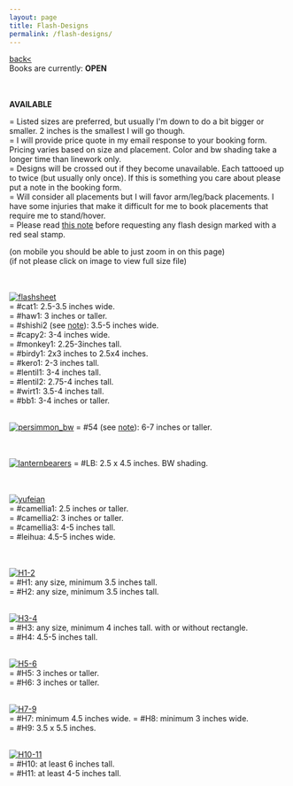 ```yaml
---
layout: page
title: Flash-Designs
permalink: /flash-designs/
---
```

<a href="/">back< </a>
<br>
Books are currently: **OPEN**  
<!-- Please join mailing list to receive the booking form link when books open. I will open books within the next week or two for Jan 2022 in LA. I originally said I was going to be here until May but now I am not sure how long I will stay in LA because it is looking like the classes I moved here to take are going to move online oops.  

I will announce any new guest spots by email on the mailing list!   -->  

<br><br>
**AVAILABLE**  
<!-- (books are closed, just leaving this page up for reference)   -->  
= Listed sizes are preferred, but usually I'm down to do a bit bigger or smaller. 2 inches is the smallest I will go though.  
= I will provide price quote in my email response to your booking form. Pricing varies based on size and placement. Color and bw shading take a longer time than linework only.   
= Designs will be crossed out if they become unavailable. Each tattooed up to twice (but usually only once). If this is something you care about please put a note in the booking form.  
= Will consider all placements but I will favor arm/leg/back placements. I have some injuries that make it difficult for me to book placements that require me to stand/hover.  
= Please read <a href="/red-seal">this note</a> before requesting any flash design marked with a red seal stamp.  
  
(on mobile you should be able to just zoom in on this page)  
(if not please click on image to view full size file)  
<br><br>

[![flashsheet](/images/flash/flashsheet.png)](https://frogsfrogs.github.io/images/flash/flashsheet.png)  
= #cat1: 2.5-3.5 inches wide.  
= #haw1:  3 inches or taller.  
= #shishi2 (see <a href="/red-seal">note</a>):  3.5-5 inches wide.  
= #capy2: 3-4 inches wide.  
= #monkey1: 2.25-3inches tall.  
= #birdy1: 2x3 inches to 2.5x4 inches.  
= #kero1: 2-3 inches tall.  
= #lentil1: 3-4 inches tall.    
= #lentil2: 2.75-4 inches tall.  
= #wirt1: 3.5-4 inches tall.  
= #bb1: 3-4 inches or taller. 
<br>
<br>

[![persimmon_bw](/images/flash/persimmon_bw.png)](https://frogsfrogs.github.io/images/flash/persimmon_bw.png)
= #54 (see <a href="/red-seal">note</a>): 6-7 inches or taller.    
<br>
<br>

[![lanternbearers](/images/flash/LB.png)](https://frogsfrogs.github.io/images/flash/LB.png)
= #LB: 2.5 x 4.5 inches. BW shading.  
<br>
<br>

[![yufeian](/images/flash/yufeian_flowers.png)](https://frogsfrogs.github.io/images/flash/yufeian_flowers.png)  
= #camellia1: 2.5 inches or taller.  
= #camellia2: 3 inches or taller.  
= #camellia3: 4-5 inches tall.  
= #leihua: 4.5-5 inches wide.  
<br>
<br>

[![H1-2](/images/flash/H1-2.png)](https://frogsfrogs.github.io/images/flash/H1-2.png)  
= #H1: any size, minimum 3.5 inches tall.  
= #H2: any size, minimum 3.5 inches tall.  
<br>

[![H3-4](/images/flash/H3-4.png)](https://frogsfrogs.github.io/images/flash/H3-4.png)  
= #H3: any size, minimum 4 inches tall. with or without rectangle.  
= #H4: 4.5-5 inches tall.  
<br>

[![H5-6](/images/flash/H5-6.png)](https://frogsfrogs.github.io/images/flash/H5-6.png)  
= #H5: 3 inches or taller.  
= #H6: 3 inches or taller.  
<br>

[![H7-9](/images/flash/H7-9.png)](https://frogsfrogs.github.io/images/flash/H7-9.png)  
= #H7: minimum 4.5 inches wide. 
= #H8: minimum 3 inches wide.  
= #H9: 3.5 x 5.5 inches.  
<br>

[![H10-11](/images/flash/H10-11.png)](https://frogsfrogs.github.io/images/flash/H10-11.png)  
= #H10: at least 6 inches tall.  
= #H11: at least 4-5 inches tall.  
<br>

<!-- 
[![botanical_old](/images/flash/botanical_old.jpg)](https://frogsfrogs.github.io/images/flash/botanical_old.jpg)
= #haw1: 3 inches tall. 150.  
= #WL1: 2-3 inches tall. 160-250. (blackfill takes longer).  
= #peach1: 2-2.75 inches tall. 150-175.  
= #peach2: 5-6 inches tall. 200-250.  
<br>
<br>

[![clamp](/images/flash/clamp.jpg)](https://frogsfrogs.github.io/images/flash/clamp.jpg)
= #mok1: 2x3.5 inches to 2.25x4 inches. 200-350 (depends on placement and if you want white ink).  
= #kero1: 2-3 inches tall. 225-325.  
= #kero2: 2-2.5 inches tall. 225-300.  
<br>
<br>

[![cute-1](/images/flash/cute-1.jpg)](https://frogsfrogs.github.io/images/flash/cute-1.jpg)
= #sh1: Can be as large as desired. 8 inches tall or larger. 325, goes up with size.  
= #sh2: Can be as large as desired. 10 inches tall or larger. 350, goes up with size.  
<br>
<br>

[![cute-2](/images/flash/cute-2.jpg)](https://frogsfrogs.github.io/images/flash/cute-2.jpg)
= #cat1: 2.5-3.5 inches wide. 150.  
= #cat2: 2.5-3 inches wide. 180-250.  
= #birdy1: 2x3 inches to 2.5x4 inches. 150-200. 
<br>
<br>


[![lentils](/images/flash/lentils.jpg)](https://frogsfrogs.github.io/images/flash/lentils.jpg)
= #lentil1: 3-4 inches tall. 200-275.    
= #lentil2: 2.75-4 inches tall. 170-250.  
<br>
<br>

[![wirt](/images/flash/wirt.jpg)](https://frogsfrogs.github.io/images/flash/wirt.jpg)
= #wirt: 3.5-4 inches tall. 175-225.  
<br>
<br>

[![monkey-4](/images/flash/monkey-4.jpg)](https://frogsfrogs.github.io/images/flash/monkey-4.jpg)
= #bb1: 3-4 inches or taller. 150-200.  
= #bb2: 3-4 inches or taller. 150-175.  
= #monkey1: 2.25-3 inches tall. 175-250. 
<br>
<br>

[![monkey-3](/images/flash/monkey-3.jpg)](https://frogsfrogs.github.io/images/flash/monkey-3.jpg)
= #monkey3: 5 inches tall. 250-350.  
<br>
<br>

[![monkey-2](/images/flash/monkey-2.jpg)](https://frogsfrogs.github.io/images/flash/monkey-2.jpg)
= #monkey2: Ideal size 6-7.5 inches tall. hourly (175/hr). Time estimate varies by placement.   
<br>
<br>

[![mammals](/images/flash/mammals.jpg)](https://frogsfrogs.github.io/images/flash/mammals.jpg)
= #shishi2: 3.5-5 inches wide. 300-450.  
= #capy2: 3-4 inches wide. 175-250.  
<br>
<br>

[![catfish](/images/flash/nianyu.jpg)](https://frogsfrogs.github.io/images/flash/nianyu.jpg)
= #nianyu: 6-7 inches tall. hourly (175/hr). Time estimate varies by placement.  
<br>
<br>

[![persimmon_bw](/images/flash/persimmon_bw.JPG)](https://frogsfrogs.github.io/images/flash/persimmon_bw.JPG)
= #54: 7 inches tall. 350-500.    
<br>
<br>

[![singlepersimmon](/images/flash/singlepersimmon.JPG)](https://frogsfrogs.github.io/images/flash/singlepersimmon.JPG)
= #leafy1: 4 inches or taller. 200. 
<br>
<br>

[![singlepersimmon_col](/images/flash/singlepersimmon_col.jpg)](https://frogsfrogs.github.io/images/flash/singlepersimmon_col.jpg)
= #leafy2: 3-3.5 inches wide. 300-400. 
<br>
<br>


[![lotusbud](/images/flash/lotusbud.jpg)](https://frogsfrogs.github.io/images/flash/lotusbud.jpg)
= #3.4: 1.5x4.5 inches. 250-350.  
<br>
<br>

[![yufeian_birds](/images/flash/yufeian_birds.JPG)](https://frogsfrogs.github.io/images/flash/yufeian_birds.JPG)
= #yfa1: 11-13 inches or taller. Limb or back placement. 2-3 sessions (must be able to commit beyond January). A painting by famous painter Yu Fei An. Priced by session.  
<br>
<br>

[![yufeian_birds2](/images/flash/yufeian_birds2.JPG)](https://frogsfrogs.github.io/images/flash/yufeian_birds2.JPG)
= #yfa2: 12 inches or taller. Limb placement. 2-3 sessions (must be able to commit beyond January). A painting by famous painter Yu Fei An. Priced by session.  
<br>
<br>

[![yufeian_camellias_1](/images/flash/yufeian_camellias_1.jpg)](https://frogsfrogs.github.io/images/flash/yufeian_camellias_1.jpg)
= #camellia1: 2.5 inches or taller. 300-350.  
= #camellia2: 3 inches or taller. 300-350.  
<br>
<br>

[![yufeian_camellias_2](/images/flash/yufeian_camellias_2.jpg)](https://frogsfrogs.github.io/images/flash/yufeian_camellias_2.jpg)
= #camellia3: 4 inches or taller. 350-450.  
<br>
<br>

[![yufeian_leihua](/images/flash/yufeian_leihua.jpg)](https://frogsfrogs.github.io/images/flash/yufeian_leihua.jpg)
= #leihua: 4.5-5 inches or wider. 375-500.  
<br>
<br> -->